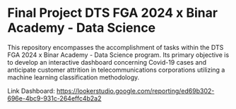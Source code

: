 # Final Project DTS FGA 2024 x Binar Academy - Data Science
This repository encompasses the accomplishment of tasks within the DTS FGA 2024 x Binar Academy - Data Science program. Its primary objective is to develop an interactive dashboard concerning Covid-19 cases and anticipate customer attrition in telecommunications corporations utilizing a machine learning classification methodology.

Link Dashboard: https://lookerstudio.google.com/reporting/ed69b302-696e-4bc9-931c-264effc4b2a2
